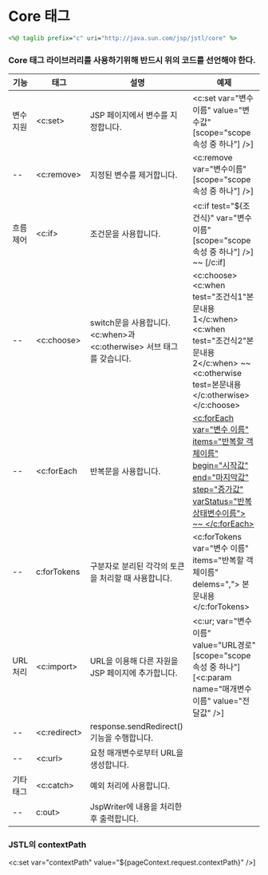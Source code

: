 Core 태그
===========================
```jsp
<%@ taglib prefix="c" uri="http://java.sun.com/jsp/jstl/core" %>
```
### Core 태그 라이브러리를 사용하기위해 반드시 위의 코드를 선언해야 한다.

|기능|태그|설명|예제|
|---------------|---------|---------|-------------|
|변수 지원|<c:set>|JSP 페이지에서 변수를 지정합니다.|<c:set var="변수이름" value="변수값" [scope="scope속성 중 하나"] />]|
|--|<c:remove>|지정된 변수를 제거합니다.|<c:remove var="변수이름" [scope="scope속성 중 하나"] />]|
|흐름 제어|<c:if>|조건문을 사용합니다.|<c:if test="${조건식}" var="변수 이름" [scope="scope속성 중 하나"] />] ~~ [/c:if]
|--|<c:choose>|switch문을 사용합니다. <c:when>과 <c:otherwise> 서브 태그를 갖습니다.|<c:choose> <c:when test="조건식1"본문내용1</c:when><c:when test="조건식2"본문내용2</c:when> ~~ <c:otherwise test=본문내용</c:otherwise> </c:choose>|
|--|<c:forEach|반복문을 사용합니다.|[<c:forEach var="변수 이름" items="반복할 객체이름" begin="시작값" end="마지막값" step="증가값" varStatus="반복상태변수이름"> ~~ </c:forEach>]()
|--|c:forTokens|구분자로 분리된 각각의 토큰을 처리할 때 사용합니다.|<c:forTokens var="변수 이름" items="반복할 객체이름" delems=","> 본문내용 </c:forTokens>
|URL 처리|<c:import>|URL을 이용해 다른 자원을 JSP 페이지에 추가합니다.|<c:ur; var="변수이름" value="URL경로" [scope="scope 속성 중 하나"] [<c:param name="매개변수 이름" value="전달값" />]
|--|<c:redirect>|response.sendRedirect()기능을 수행합니다.|
|--|<c:url>|요청 매개변수로부터 URL을 생성합니다.|
|기타 태그|<c:catch>|예외 처리에 사용합니다.|
|--|c:out>|JspWriter에 내용을 처리한 후 출력합니다.|

### JSTL의 contextPath

<c:set var="contextPath" value="${pageContext.request.contextPath}" />]
